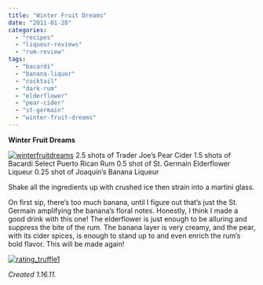 ```yaml
---
title: "Winter Fruit Dreams"
date: "2011-01-28"
categories: 
  - "recipes"
  - "liqueur-reviews"
  - "rum-review"
tags: 
  - "bacardi"
  - "banana-liquor"
  - "cocktail"
  - "dark-rum"
  - "elderflower"
  - "pear-cider"
  - "st-germain"
  - "winter-fruit-dreams"
---
```


**Winter Fruit Dreams**

[![](http://s3.amazonaws.com/thegourmez-wpmedia/2011/01/winterfruitdreams.jpg "winterfruitdreams")](http://s3.amazonaws.com/thegourmez-wpmedia/2011/01/winterfruitdreams.jpg) 2.5 shots of Trader Joe’s Pear Cider 1.5 shots of Bacardi Select Puerto Rican Rum 0.5 shot of St. Germain Elderflower Liqueur 0.25 shot of Joaquin’s Banana Liqueur

Shake all the ingredients up with crushed ice then strain into a martini glass.

On first sip, there’s too much banana, until I figure out that’s just the St. Germain amplifying the banana’s floral notes. Honestly, I think I made a good drink with this one! The elderflower is just enough to be alluring and suppress the bite of the rum. The banana layer is very creamy, and the pear, with its cider spices, is enough to stand up to and even enrich the rum’s bold flavor. This will be made again!

[![](http://s3.amazonaws.com/thegourmez-wpmedia/2009/02/rating_truffle1.gif "rating_truffle1")](http://s3.amazonaws.com/thegourmez-wpmedia/2009/02/rating_truffle1.gif)

_Created 1.16.11._

